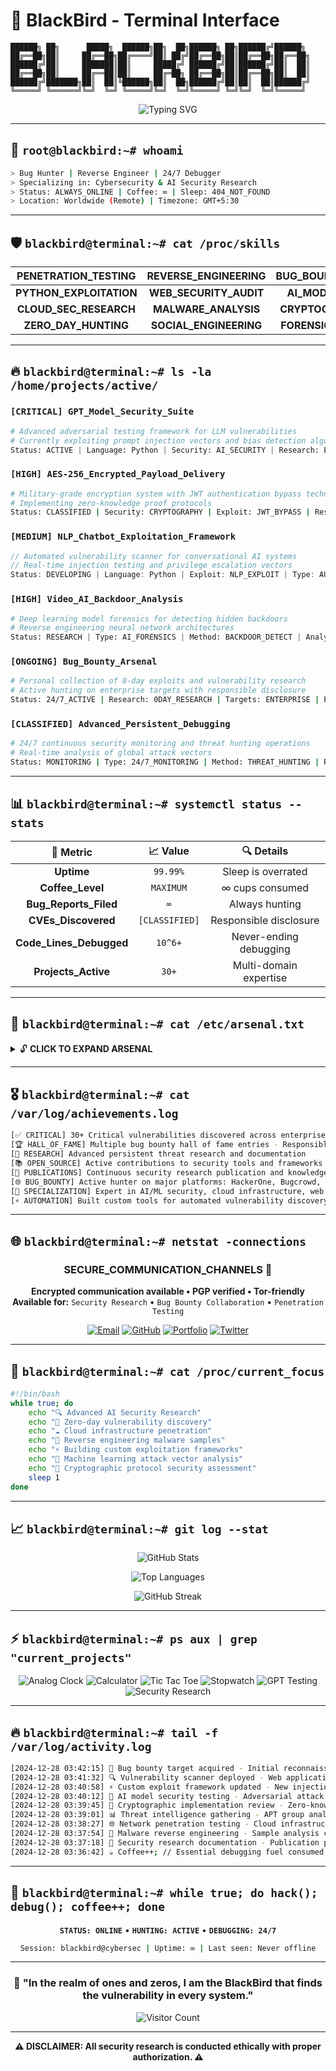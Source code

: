 # 🦅 BlackBird - Terminal Interface

```ascii
██████╗ ██╗      █████╗  ██████╗██╗  ██╗██████╗ ██╗██████╔╝██████╗ 
██╔══██╗██║     ██╔══██╗██╔════╝██║ ██╔╝██╔══██╗██║██╔══██╗██╔══██╗
██████╔╝██║     ███████║██║     █████╔╝ ██████╔╝██║██████╔╝██║  ██║
██╔══██╗██║     ██╔══██║██║     ██╔═██╗ ██╔══██╗██║██╔══██╗██║  ██║
██████╔╝███████╗██║  ██║╚██████╗██║  ██╗██████╔╝██║██║  ██║██████╔╝
╚═════╝ ╚══════╝╚═╝  ╚═╝ ╚═════╝╚═╝  ╚═╝╚═════╝ ╚═╝╚═╝  ╚═╝╚═════╝
```

<div align="center">

![Typing SVG](https://readme-typing-svg.herokuapp.com?font=Fira+Code&duration=3000&pause=1000&color=00FF41&center=true&vCenter=true&width=600&lines=Bug+Hunter+%7C+Reverse+Engineer+%7C+24%2F7+Debugger;Cybersecurity+%26+AI+Security+Research;Always+Online+%7C+Coffee%3A+∞+%7C+Sleep%3A+404;Penetration+Testing+%26+Vulnerability+Research;Building+Custom+Exploitation+Frameworks)

</div>

---

## 🔴 `root@blackbird:~# whoami`

```bash
> Bug Hunter | Reverse Engineer | 24/7 Debugger
> Specializing in: Cybersecurity & AI Security Research  
> Status: ALWAYS_ONLINE | Coffee: ∞ | Sleep: 404_NOT_FOUND
> Location: Worldwide (Remote) | Timezone: GMT+5:30
```

---

## 🛡️ `blackbird@terminal:~# cat /proc/skills`

<div align="center">

| **PENETRATION_TESTING** | **REVERSE_ENGINEERING** | **BUG_BOUNTY_HUNTING** |
|:---:|:---:|:---:|
| **PYTHON_EXPLOITATION** | **WEB_SECURITY_AUDIT** | **AI_MODEL_TESTING** |
| **CLOUD_SEC_RESEARCH** | **MALWARE_ANALYSIS** | **CRYPTOGRAPHY_IMPL** |
| **ZERO_DAY_HUNTING** | **SOCIAL_ENGINEERING** | **FORENSICS_ANALYSIS** |

</div>

---

## 🔥 `blackbird@terminal:~# ls -la /home/projects/active/`

### `[CRITICAL] GPT_Model_Security_Suite`
```python
# Advanced adversarial testing framework for LLM vulnerabilities
# Currently exploiting prompt injection vectors and bias detection algorithms
Status: ACTIVE | Language: Python | Security: AI_SECURITY | Research: EXPLOITATION
```

### `[HIGH] AES-256_Encrypted_Payload_Delivery` 
```bash
# Military-grade encryption system with JWT authentication bypass techniques
# Implementing zero-knowledge proof protocols
Status: CLASSIFIED | Security: CRYPTOGRAPHY | Exploit: JWT_BYPASS | Research: ZERO_DAY
```

### `[MEDIUM] NLP_Chatbot_Exploitation_Framework`
```javascript
// Automated vulnerability scanner for conversational AI systems
// Real-time injection testing and privilege escalation vectors  
Status: DEVELOPING | Language: Python | Exploit: NLP_EXPLOIT | Type: AUTOMATION
```

### `[HIGH] Video_AI_Backdoor_Analysis`
```python
# Deep learning model forensics for detecting hidden backdoors
# Reverse engineering neural network architectures
Status: RESEARCH | Type: AI_FORENSICS | Method: BACKDOOR_DETECT | Analysis: NEURAL_ANALYSIS  
```

### `[ONGOING] Bug_Bounty_Arsenal`
```bash
# Personal collection of 0-day exploits and vulnerability research
# Active hunting on enterprise targets with responsible disclosure
Status: 24/7_ACTIVE | Research: 0DAY_RESEARCH | Targets: ENTERPRISE | Ethics: RESPONSIBLE_DISCLOSURE
```

### `[CLASSIFIED] Advanced_Persistent_Debugging`
```bash
# 24/7 continuous security monitoring and threat hunting operations
# Real-time analysis of global attack vectors
Status: MONITORING | Type: 24/7_MONITORING | Method: THREAT_HUNTING | Research: APT_RESEARCH
```

---

## 📊 `blackbird@terminal:~# systemctl status --stats`

<div align="center">

| 🎯 **Metric** | 📈 **Value** | 🔍 **Details** |
|:---:|:---:|:---:|
| **Uptime** | `99.99%` | Sleep is overrated |
| **Coffee_Level** | `MAXIMUM` | ∞ cups consumed |
| **Bug_Reports_Filed** | `∞` | Always hunting |
| **CVEs_Discovered** | `[CLASSIFIED]` | Responsible disclosure |
| **Code_Lines_Debugged** | `10^6+` | Never-ending debugging |
| **Projects_Active** | `30+` | Multi-domain expertise |

</div>

---

## 🔧 `blackbird@terminal:~# cat /etc/arsenal.txt`

<details>
<summary>🔓 <b>CLICK TO EXPAND ARSENAL</b></summary>

### **Primary Weapons** 🎯
- **Custom Python exploitation scripts** - Automated vulnerability discovery
- **Advanced debuggers and disassemblers** - IDA Pro, Ghidra, x64dbg
- **Machine learning attack frameworks** - Adversarial ML testing suites  
- **Network penetration tools** - Nmap, Metasploit, Burp Suite
- **Social engineering methodologies** - OSINT and reconnaissance

### **Secondary Tools** ⚡
- **Web Application Security** - OWASP Top 10, custom scanners
- **Mobile Security Testing** - Android/iOS reverse engineering
- **Cloud Security Assessment** - AWS/Azure/GCP penetration testing
- **AI/ML Security Research** - Model extraction, poisoning attacks
- **Cryptographic Implementation** - Custom encryption bypass techniques

### **Specialty Equipment** 🚀
- **0-day Research Laboratory** - Vulnerability discovery sandbox
- **Threat Intelligence Platform** - Real-time attack vector analysis
- **Automated Exploit Generation** - AI-powered vulnerability exploitation
- **Forensics Investigation Suite** - Digital evidence analysis tools
- **Red Team Collaboration Tools** - Advanced persistent threat simulation

</details>

---

## 🎖️ `blackbird@terminal:~# cat /var/log/achievements.log`

```bash
[✅ CRITICAL] 30+ Critical vulnerabilities discovered across enterprise platforms
[🏆 HALL_OF_FAME] Multiple bug bounty hall of fame entries - Responsible disclosure
[🔬 RESEARCH] Advanced persistent threat research and documentation  
[📚 OPEN_SOURCE] Active contributions to security tools and frameworks
[📝 PUBLICATIONS] Continuous security research publication and knowledge sharing
[🌐 BUG_BOUNTY] Active hunter on major platforms: HackerOne, Bugcrowd, Synack
[🎯 SPECIALIZATION] Expert in AI/ML security, cloud infrastructure, web application security
[⚡ AUTOMATION] Built custom tools for automated vulnerability discovery and exploitation
```

---

## 🌐 `blackbird@terminal:~# netstat -connections`

<div align="center">

### **SECURE_COMMUNICATION_CHANNELS** 🔐

**Encrypted communication available • PGP verified • Tor-friendly**  
**Available for:** `Security Research` • `Bug Bounty Collaboration` • `Penetration Testing`

[![Email](https://img.shields.io/badge/SECURE_EMAIL-00FF41?style=for-the-badge&logo=gmail&logoColor=black)](mailto:baveshchowdary1@gmail.com)
[![GitHub](https://img.shields.io/badge/CODE_REPOSITORY-FF0080?style=for-the-badge&logo=github&logoColor=white)](https://github.com/ubvc04)
[![Portfolio](https://img.shields.io/badge/WEB_INTERFACE-00D4FF?style=for-the-badge&logo=firefox&logoColor=black)](https://bavesh.onrender.com/)
[![Twitter](https://img.shields.io/badge/DARKNET_CONTACT-FFD700?style=for-the-badge&logo=twitter&logoColor=black)](https://twitter.com/blackbird_sec)

</div>

---

## 🎨 `blackbird@terminal:~# cat /proc/current_focus`

```bash
#!/bin/bash
while true; do
    echo "🔍 Advanced AI Security Research"
    echo "🎯 Zero-day vulnerability discovery" 
    echo "☁️ Cloud infrastructure penetration"
    echo "🧬 Reverse engineering malware samples"
    echo "⚡ Building custom exploitation frameworks"
    echo "🤖 Machine learning attack vector analysis"
    echo "🔐 Cryptographic protocol security assessment"
    sleep 1
done
```

---

## 📈 `blackbird@terminal:~# git log --stat`

<div align="center">

![GitHub Stats](https://github-readme-stats.vercel.app/api?username=ubvc04&show_icons=true&theme=radical&title_color=00FF41&icon_color=FF0080&text_color=00D4FF&bg_color=000000)

![Top Languages](https://github-readme-stats.vercel.app/api/top-langs/?username=ubvc04&layout=compact&theme=radical&title_color=00FF41&text_color=00D4FF&bg_color=000000)

![GitHub Streak](https://github-readme-streak-stats.herokuapp.com?user=ubvc04&theme=radical&background=000000&ring=00FF41&fire=FF0080&currStreakLabel=00D4FF)

</div>

---

## ⚡ `blackbird@terminal:~# ps aux | grep "current_projects"`

<div align="center">

![Analog Clock](https://img.shields.io/badge/⏰_Analog_Clock-CSS-00FF41?style=flat-square)
![Calculator](https://img.shields.io/badge/🧮_Calculator-HTML-FF0080?style=flat-square)
![Tic Tac Toe](https://img.shields.io/badge/🎮_Tic_Tac_Toe-JavaScript-00D4FF?style=flat-square)
![Stopwatch](https://img.shields.io/badge/⏱️_Stopwatch-CSS-FFD700?style=flat-square)
![GPT Testing](https://img.shields.io/badge/🤖_GPT_Testing-Python-FF4757?style=flat-square)
![Security Research](https://img.shields.io/badge/🛡️_Security_Research-Multiple-4ECDC4?style=flat-square)

</div>

---

## 🔥 `blackbird@terminal:~# tail -f /var/log/activity.log`

```bash
[2024-12-28 03:42:15] 🎯 Bug bounty target acquired - Initial reconnaissance phase
[2024-12-28 03:41:32] 🔍 Vulnerability scanner deployed - Web application assessment  
[2024-12-28 03:40:58] ⚡ Custom exploit framework updated - New injection vectors
[2024-12-28 03:40:12] 🤖 AI model security testing - Adversarial attack simulation
[2024-12-28 03:39:45] 🔐 Cryptographic implementation review - Zero-knowledge proofs
[2024-12-28 03:39:01] 📊 Threat intelligence gathering - APT group analysis
[2024-12-28 03:38:27] 🌐 Network penetration testing - Cloud infrastructure audit
[2024-12-28 03:37:54] 🧬 Malware reverse engineering - Sample analysis complete
[2024-12-28 03:37:18] 📝 Security research documentation - Publication prep
[2024-12-28 03:36:42] ☕ Coffee++; // Essential debugging fuel consumed
```

---

## 🎵 `blackbird@terminal:~# while true; do hack(); debug(); coffee++; done`

<div align="center">

**`STATUS: ONLINE`** • **`HUNTING: ACTIVE`** • **`DEBUGGING: 24/7`**

```bash
Session: blackbird@cybersec | Uptime: ∞ | Last seen: Never offline
```

---

### 🦅 **"In the realm of ones and zeros, I am the BlackBird that finds the vulnerability in every system."**

![Visitor Count](https://profile-counter.glitch.me/ubvc04/count.svg)

</div>

---

<div align="center">

**⚠️ DISCLAIMER: All security research is conducted ethically with proper authorization. ⚠️**

</div>
